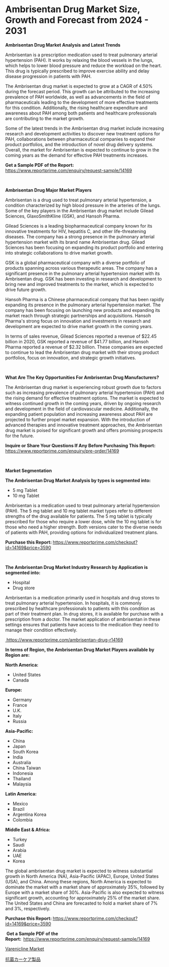 <p><h1>Ambrisentan Drug Market Size, Growth and Forecast from 2024 - 2031</h1></p><p><strong>Ambrisentan Drug Market Analysis and Latest Trends</strong></p>
<p><p>Ambrisentan is a prescription medication used to treat pulmonary arterial hypertension (PAH). It works by relaxing the blood vessels in the lungs, which helps to lower blood pressure and reduce the workload on the heart. This drug is typically prescribed to improve exercise ability and delay disease progression in patients with PAH.</p><p>The Ambrisentan drug market is expected to grow at a CAGR of 4.50% during the forecast period. This growth can be attributed to the increasing prevalence of PAH worldwide, as well as advancements in the field of pharmaceuticals leading to the development of more effective treatments for this condition. Additionally, the rising healthcare expenditure and awareness about PAH among both patients and healthcare professionals are contributing to the market growth.</p><p>Some of the latest trends in the Ambrisentan drug market include increasing research and development activities to discover new treatment options for PAH, collaborations between pharmaceutical companies to expand their product portfolios, and the introduction of novel drug delivery systems. Overall, the market for Ambrisentan is expected to continue to grow in the coming years as the demand for effective PAH treatments increases.</p></p>
<p><strong>Get a Sample PDF of the Report:&nbsp;</strong> <a href="https://www.reportprime.com/enquiry/request-sample/14169">https://www.reportprime.com/enquiry/request-sample/14169</a></p>
<p>&nbsp;</p>
<p><strong>Ambrisentan Drug Major Market Players</strong></p>
<p><p>Ambrisentan is a drug used to treat pulmonary arterial hypertension, a condition characterized by high blood pressure in the arteries of the lungs. Some of the key players in the Ambrisentan drug market include Gilead Sciences, GlaxoSmithKline (GSK), and Hansoh Pharma.</p><p>Gilead Sciences is a leading biopharmaceutical company known for its innovative treatments for HIV, hepatitis C, and other life-threatening diseases. The company has a strong presence in the pulmonary arterial hypertension market with its brand name Ambrisentan drug. Gilead Sciences has been focusing on expanding its product portfolio and entering into strategic collaborations to drive market growth.</p><p>GSK is a global pharmaceutical company with a diverse portfolio of products spanning across various therapeutic areas. The company has a significant presence in the pulmonary arterial hypertension market with its Ambrisentan drug. GSK has been investing in research and development to bring new and improved treatments to the market, which is expected to drive future growth.</p><p>Hansoh Pharma is a Chinese pharmaceutical company that has been rapidly expanding its presence in the pulmonary arterial hypertension market. The company has been focusing on launching new products and expanding its market reach through strategic partnerships and acquisitions. Hansoh Pharma's strong focus on innovation and investments in research and development are expected to drive market growth in the coming years.</p><p>In terms of sales revenue, Gilead Sciences reported a revenue of $22.45 billion in 2020, GSK reported a revenue of $41.77 billion, and Hansoh Pharma reported a revenue of $2.32 billion. These companies are expected to continue to lead the Ambrisentan drug market with their strong product portfolios, focus on innovation, and strategic growth initiatives.</p></p>
<p>&nbsp;</p>
<p><strong>What Are The Key Opportunities For Ambrisentan Drug Manufacturers?</strong></p>
<p><p>The Ambrisentan drug market is experiencing robust growth due to factors such as increasing prevalence of pulmonary arterial hypertension (PAH) and the rising demand for effective treatment options. The market is expected to witness continued growth in the coming years, driven by ongoing research and development in the field of cardiovascular medicine. Additionally, the expanding patient population and increasing awareness about PAH are projected to further propel market expansion. With the introduction of advanced therapies and innovative treatment approaches, the Ambrisentan drug market is poised for significant growth and offers promising prospects for the future.</p></p>
<p><strong>Inquire or Share Your Questions If Any Before Purchasing This Report:</strong> <a href="https://www.reportprime.com/enquiry/pre-order/14169">https://www.reportprime.com/enquiry/pre-order/14169</a></p>
<p>&nbsp;</p>
<p><strong>Market Segmentation</strong></p>
<p><strong>The Ambrisentan Drug Market Analysis by types is segmented into:</strong></p>
<p><ul><li>5 mg Tablet</li><li>10 mg Tablet</li></ul></p>
<p><p>Ambrisentan is a medication used to treat pulmonary arterial hypertension (PAH). The 5 mg tablet and 10 mg tablet market types refer to different strengths of the drug available for patients. The 5 mg tablet is typically prescribed for those who require a lower dose, while the 10 mg tablet is for those who need a higher strength. Both versions cater to the diverse needs of patients with PAH, providing options for individualized treatment plans.</p></p>
<p><strong>Purchase this Report:&nbsp;</strong><a href="https://www.reportprime.com/checkout?id=14169&price=3590">https://www.reportprime.com/checkout?id=14169&price=3590</a></p>
<p>&nbsp;</p>
<p><strong>The Ambrisentan Drug Market Industry Research by Application is segmented into:</strong></p>
<p><ul><li>Hospital</li><li>Drug store</li></ul></p>
<p><p>Ambrisentan is a medication primarily used in hospitals and drug stores to treat pulmonary arterial hypertension. In hospitals, it is commonly prescribed by healthcare professionals to patients with this condition as part of their treatment plan. In drug stores, it is available for purchase with a prescription from a doctor. The market application of ambrisentan in these settings ensures that patients have access to the medication they need to manage their condition effectively.</p></p>
<p><a href="https://www.reportprime.com/ambrisentan-drug-r14169">&nbsp;https://www.reportprime.com/ambrisentan-drug-r14169</a></p>
<p><strong>In terms of Region, the Ambrisentan Drug Market Players available by Region are:</strong></p>
<p>
    <p> <strong> North America: </strong>
        <ul>
            <li>United States</li>
            <li>Canada</li>
        </ul>
        </p> 
    <p> <strong> Europe: </strong>
        <ul>
            <li>Germany</li>
            <li>France</li>
            <li>U.K.</li>
            <li>Italy</li>
            <li>Russia</li>
        </ul>
        </p> 
    <p> <strong> Asia-Pacific: </strong>
        <ul>
            <li>China</li>
            <li>Japan</li>
            <li>South Korea</li>
            <li>India</li>
            <li>Australia</li>
            <li>China Taiwan</li>
            <li>Indonesia</li>
            <li>Thailand</li>
            <li>Malaysia</li>
        </ul>
        </p> 
    <p> <strong> Latin America: </strong>
        <ul>
            <li>Mexico</li>
            <li>Brazil</li>
            <li>Argentina Korea</li>
            <li>Colombia</li>
        </ul>
        </p> 
    <p> <strong> Middle East & Africa: </strong>
        <ul>
            <li>Turkey</li>
            <li>Saudi</li>
            <li>Arabia</li>
            <li>UAE</li>
            <li>Korea</li>
        </ul>
    </p>
    </p>
<p><p>The global ambrisentan drug market is expected to witness substantial growth in North America (NA), Asia-Pacific (APAC), Europe, United States (USA), and China. Among these regions, North America is expected to dominate the market with a market share of approximately 35%, followed by Europe with a market share of 30%. Asia-Pacific is also expected to witness significant growth, accounting for approximately 25% of the market share. The United States and China are forecasted to hold a market share of 7% and 3%, respectively.</p></p>
<p><strong>Purchase this Report: </strong><a href="https://www.reportprime.com/checkout?id=14169&price=3590">https://www.reportprime.com/checkout?id=14169&price=3590</a></p>
<p>&nbsp;<strong>Get a Sample PDF of the Report:&nbsp;&nbsp;</strong><a href="https://www.reportprime.com/enquiry/request-sample/14169">https://www.reportprime.com/enquiry/request-sample/14169</a></p>
<p><strong></strong></p>
<p><p><a href="https://github.com/ElmoRunolfsson2023/Market-Research-Report-List-1/blob/main/varenicline-market.md">Varenicline Market</a></p><p><a href="https://github.com/BrionnaBoyle/Market-Research-Report-List-1/blob/main/350762080792.md">抗菌カーケア製品</a></p></p>